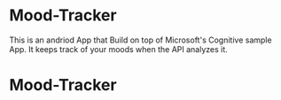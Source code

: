 # Mood-Tracker
This is an andriod App that Build on top of Microsoft's Cognitive sample App. It keeps track of your moods when the API analyzes it. 

# Mood-Tracker
